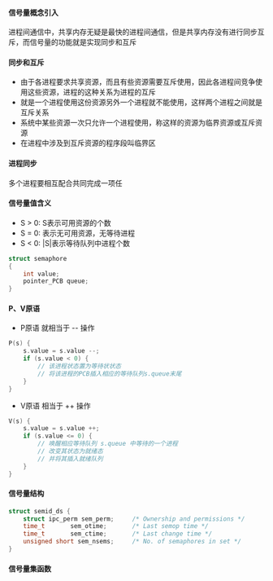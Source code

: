#### 信号量概念引入
进程间通信中，共享内存无疑是最快的进程间通信，但是共享内存没有进行同步互斥，而信号量的功能就是实现同步和互斥

#### 同步和互斥
- 由于各进程要求共享资源，而且有些资源需要互斥使用，因此各进程间竞争使用这些资源，进程的这种关系为进程的互斥
- 就是一个进程使用这份资源另外一个进程就不能使用，这样两个进程之间就是互斥关系
- 系统中某些资源一次只允许一个进程使用，称这样的资源为临界资源或互斥资源
- 在进程中涉及到互斥资源的程序段叫临界区

#### 进程同步
多个进程要相互配合共同完成一项任

#### 信号量值含义
- S > 0: S表示可用资源的个数
- S = 0: 表示无可用资源，无等待进程
- S < 0: |S|表示等待队列中进程个数

```c
struct semaphore
{
    int value;
    pointer_PCB queue;
}
```

#### P、V原语
- P原语 就相当于 -- 操作
```c
P(s) {
    s.value = s.value --;
    if (s.value < 0) {
        // 该进程状态置为等待状状态
        // 将该进程的PCB插入相应的等待队列s.queue末尾
    }
}
```

- V原语 相当于 ++ 操作
```c
V(s) {
    s.value = s.value ++;
    if (s.value <= 0) {
        // 唤醒相应等待队列 s.queue 中等待的一个进程
        // 改变其状态为就绪态
        // 并将其插入就绪队列
    }
}
```

#### 信号量结构
```c
struct semid_ds {
    struct ipc_perm sem_perm;     /* Ownership and permissions */
    time_t       sem_otime;       /* Last semop time */
    time_t       sem_ctime;       /* Last change time */
    unsigned short sem_nsems;     /* No. of semaphores in set */
}
```

#### 信号量集函数




